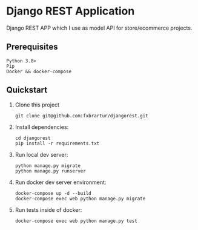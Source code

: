 # Django REST Application

Django REST APP which I use as model API for store/ecommerce projects.

## Prerequisites

```
Python 3.8>
Pip
Docker && docker-compose

```

## Quickstart

1. Clone this project

   ```shell
   git clone git@github.com:fxbrartur/djangorest.git
   ```

2. Install dependencies:

   ```shell
   cd djangorest
   pip install -r requirements.txt
   ```

3. Run local dev server:

   ```shell
   python manage.py migrate
   python manage.py runserver
   ```
   
4. Run docker dev server environment:

   ```shell
   docker-compose up -d --build 
   docker-compose exec web python manage.py migrate
   ```

5. Run tests inside of docker:

   ```shell
   docker-compose exec web python manage.py test
   ```



